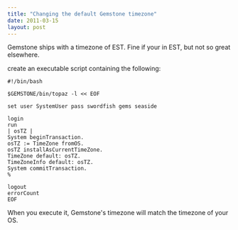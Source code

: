 ```yaml
---
title: "Changing the default Gemstone timezone"
date: 2011-03-15
layout: post
---
```

Gemstone ships with a timezone of EST. Fine if your in EST, but not so great elsewhere.

create an executable script containing the following: 

```
#!/bin/bash

$GEMSTONE/bin/topaz -l << EOF

set user SystemUser pass swordfish gems seaside

login
run
| osTZ |
System beginTransaction.
osTZ := TimeZone fromOS.
osTZ installAsCurrentTimeZone.
TimeZone default: osTZ.
TimeZoneInfo default: osTZ.
System commitTransaction.
%

logout
errorCount
EOF
```

When you execute it, Gemstone's timezone will match the timezone of your OS.
